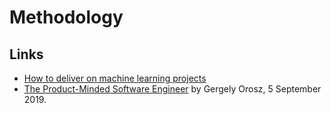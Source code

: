 # Methodology

## Links

-   [How to deliver on machine learning projects](https://blog.insightdatascience.com/how-to-deliver-on-machine-learning-projects-c8d82ce642b0)
-   [The Product-Minded Software Engineer](https://blog.pragmaticengineer.com/the-product-minded-engineer/) by Gergely Orosz, 5 September 2019.
